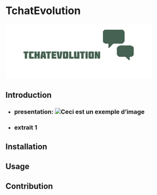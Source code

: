 # TchatEvolution

![Ceci est un exemple d’image](image/logo.png)

## Introduction
- ### presentation: ![Ceci est un exemple d’image](https://www.youtube.com/watch?v=8Cl8eVBhT0M&feature=youtu.be/)
- ### extrait 1


## Installation

## Usage

## Contribution



